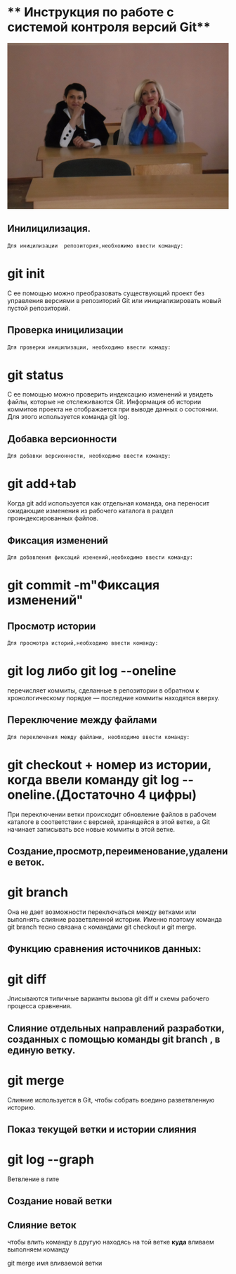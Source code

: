 # ** Инструкция по работе с системой контроля версий Git**
![ Логотип](SAM_0059.JPG)



## Инилицилизация.
    Для иницилизации  репозитория,необхожимо ввести команду:
   # **git init**
   С ее помощью можно преобразовать существующий проект без управления версиями в репозиторий Git или инициализировать новый пустой репозиторий.
    
## Проверка иницилизации
    Для проверки иницилизации, необходимо ввести комаду:
   # **git status**
   С ее помощью можно проверить индексацию изменений и увидеть файлы, которые не отслеживаются Git. Информация об истории коммитов проекта не отображается при выводе данных о состоянии. Для этого используется команда git log.

## Добавка версионности
    Для добавки версионности, необходимо ввести команду:
   # **git add+tab**
   Когда git add используется как отдельная команда, она переносит ожидающие изменения из рабочего каталога в раздел проиндексированных файлов.

## Фиксация изменений
    Для добавления фиксаций изенений,необходимо ввести команду:
# **git commit -m"Фиксация изменений"**

## Просмотр истории
    Для просмотра историй,необходимо ввести команду:
# **git log либо git log --oneline**
перечисляет коммиты, сделанные в репозитории в обратном к хронологическому порядке — последние коммиты находятся вверху.
## Переключение между файлами
    Для переключения между файлами, необходимо ввести команду:
# **git checkout + номер из истории, когда ввели команду git log --oneline.(Достаточно 4 цифры)**
При переключении ветки происходит обновление файлов в рабочем каталоге в соответствии с версией, хранящейся в этой ветке, а Git начинает записывать все новые коммиты в этой ветке.
## Создание,просмотр,переименование,удаление веток.
# **git branch**
Она не дает возможности переключаться между ветками или выполнять слияние разветвленной истории. Именно поэтому команда git branch тесно связана с командами git checkout и git merge. 
## Функцию сравнения источников данных:
# **git diff**
Jписываются типичные варианты вызова git diff и схемы рабочего процесса сравнения.
## Cлияние отдельных направлений разработки, созданных с помощью команды git branch , в единую ветку.
# **git merge**
Слияние используется в Git, чтобы собрать воедино разветвленную историю.
## Показ текущей ветки и истории слияния
# **git log --graph**

Ветвление в гите


## Создание новай ветки


## Слияние веток

чтобы влить  команду в другую находясь на той ветке **куда** вливаем выполняем команду

git merge  имя вливаемой ветки

